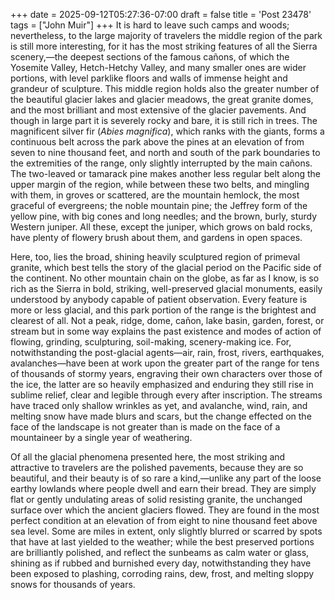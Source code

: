 +++
date = 2025-09-12T05:27:36-07:00
draft = false
title = 'Post 23478'
tags = ["John Muir"]
+++
It is hard to leave such camps and woods; nevertheless, to the large majority of travelers the middle region of the park is still more interesting, for it has the most striking features of all the Sierra scenery,—the deepest sections of the famous cañons, of which the Yosemite Valley, Hetch-Hetchy Valley, and many smaller ones are wider portions, with level parklike floors and walls of immense height and grandeur of sculpture. This middle region holds also the greater number of the beautiful glacier lakes and glacier meadows, the great granite domes, and the most brilliant and most extensive of the glacier pavements. And though in large part it is severely rocky and bare, it is still rich in trees. The magnificent silver fir (_Abies magnifica_), which ranks with the giants, forms a continuous belt across the park above the pines at an elevation of from seven to nine thousand feet, and north and south of the park boundaries to the extremities of the range, only slightly interrupted by the main cañons. The two-leaved or tamarack pine makes another less regular belt along the upper margin of the region, while between these two belts, and mingling with them, in groves or scattered, are the mountain hemlock, the most graceful of evergreens; the noble mountain pine; the Jeffrey form of the yellow pine, with big cones and long needles; and the brown, burly, sturdy Western juniper. All these, except the juniper, which grows on bald rocks, have plenty of flowery brush about them, and gardens in open spaces.

Here, too, lies the broad, shining heavily sculptured region of primeval granite, which best tells the story of the glacial period on the Pacific side of the continent. No other mountain chain on the globe, as far as I know, is so rich as the Sierra in bold, striking, well-preserved glacial monuments, easily understood by anybody capable of patient observation. Every feature is more or less glacial, and this park portion of the range is the brightest and clearest of all. Not a peak, ridge, dome, cañon, lake basin, garden, forest, or stream but in some way explains the past existence and modes of action of flowing, grinding, sculpturing, soil-making, scenery-making ice. For, notwithstanding the post-glacial agents—air, rain, frost, rivers, earthquakes, avalanches—have been at work upon the greater part of the range for tens of thousands of stormy years, engraving their own characters over those of the ice, the latter are so heavily emphasized and enduring they still rise in sublime relief, clear and legible through every after inscription. The streams have traced only shallow wrinkles as yet, and avalanche, wind, rain, and melting snow have made blurs and scars, but the change effected on the face of the landscape is not greater than is made on the face of a mountaineer by a single year of weathering.

Of all the glacial phenomena presented here, the most striking and attractive to travelers are the polished pavements, because they are so beautiful, and their beauty is of so rare a kind,—unlike any part of the loose earthy lowlands where people dwell and earn their bread. They are simply flat or gently undulating areas of solid resisting granite, the unchanged surface over which the ancient glaciers flowed. They are found in the most perfect condition at an elevation of from eight to nine thousand feet above sea level. Some are miles in extent, only slightly blurred or scarred by spots that have at last yielded to the weather; while the best preserved portions are brilliantly polished, and reflect the sunbeams as calm water or glass, shining as if rubbed and burnished every day, notwithstanding they have been exposed to plashing, corroding rains, dew, frost, and melting sloppy snows for thousands of years.
